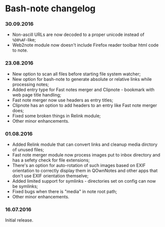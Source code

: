 Bash-note changelog
=========

### 30.09.2016
- Non-ascill URLs are now decoded to a proper unicode instead of `%D0%AF`-like;
- Web2note module now doesn't include Firefox reader toolbar html code to note.

### 23.08.2016 
- New option to scan all files before starting file system watcher;  
- New option for bash-note to generate absolute or relative links while processing notes;  
- Added entry type for Fast notes merger and Clipnote - bookmark with web page title handling;  
- Fast note merger now use headers as entry titles;  
- Clipnote has an option to add headers to an entry like Fast note merger does;    
- Fixed some broken things in Relink module;  
- Other minor enhancements.

### 01.08.2016 
- Added Relink module that can convert links and cleanup media dirctory of unused files;  
- Fast note merger module now process images put to inbox directory and has a sefety check for file extensions;  
- There's an option for auto-rotation of such images based on EXIF orientation to correctly display them in QOwnNotes and other apps that don't use EXIF orientation themselve;  
- Added limited support for symlinks - directories set on config can now be symlinks;  
- Fixed bugs when there is "media" in note root path;  
- Other minor enhancements.

### 16.07.2016 
Initial release. 
